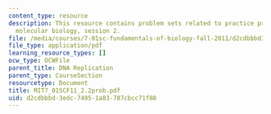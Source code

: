 ```yaml
---
content_type: resource
description: This resource contains problem sets related to practice problems for
  molecular biology, session 2.
file: /media/courses/7-01sc-fundamentals-of-biology-fall-2011/d2cdbbbd3edc74951a83787cbcc71f88_MIT7_01SCF11_2.2prob.pdf
file_type: application/pdf
learning_resource_types: []
ocw_type: OCWFile
parent_title: DNA Replication
parent_type: CourseSection
resourcetype: Document
title: MIT7_01SCF11_2.2prob.pdf
uid: d2cdbbbd-3edc-7495-1a83-787cbcc71f88
---
```

